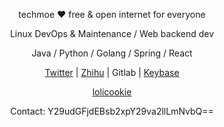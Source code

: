 <p align="center">techmoe ❤ free & open internet for everyone</p>
<p align="center">Linux DevOps & Maintenance / Web backend dev</p>
<p align="center">Java / Python / Golang / Spring / React</p>
<p align="center"><a href="https://twitter.com/dev_techmoe" target="_blank">Twitter</a> | <a href="https://www.zhihu.com/people/techmoe">Zhihu</a> | Gitlab | <a href="https://keybase.io/techmoe">Keybase</a></p>
<p align="center"><a href="https://lolicookie.com">lolicookie</a></p>
<p align="center">Contact: Y29udGFjdEBsb2xpY29va2llLmNvbQ==</p>
